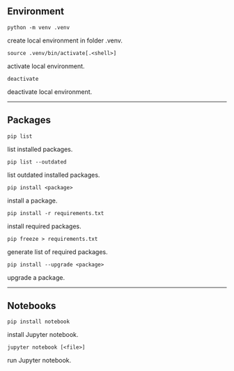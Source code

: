 ## Environment

```
python -m venv .venv
```

create local environment in folder .venv.

```
source .venv/bin/activate[.<shell>]
```

activate local environment.

```
deactivate
```

deactivate local environment.

___

## Packages

```
pip list
```

list installed packages.

```
pip list --outdated
```

list outdated installed packages.

```
pip install <package>
```

install a package.

```
pip install -r requirements.txt
```

install required packages.

```
pip freeze > requirements.txt
```

generate list of required packages.

```
pip install --upgrade <package>
```

upgrade a package.

___

## Notebooks

```
pip install notebook
```

install Jupyter notebook.

```
jupyter notebook [<file>]
```

run Jupyter notebook.